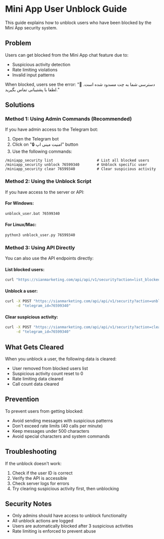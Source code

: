 # Mini App User Unblock Guide

This guide explains how to unblock users who have been blocked by the Mini App security system.

## Problem

Users can get blocked from the Mini App chat feature due to:
- Suspicious activity detection
- Rate limiting violations
- Invalid input patterns

When blocked, users see the error: "🚫 دسترسی شما به چت مسدود شده است. لطفا با پشتیبانی تماس بگیرید."

## Solutions

### Method 1: Using Admin Commands (Recommended)

If you have admin access to the Telegram bot:

1. Open the Telegram bot
2. Click on "🔒 امنیت مینی اپ" button
3. Use the following commands:

```
/miniapp_security list                    # List all blocked users
/miniapp_security unblock 76599340        # Unblock specific user
/miniapp_security clear 76599340          # Clear suspicious activity
```

### Method 2: Using the Unblock Script

If you have access to the server or API:

#### For Windows:
```bash
unblock_user.bat 76599340
```

#### For Linux/Mac:
```bash
python3 unblock_user.py 76599340
```

### Method 3: Using API Directly

You can also use the API endpoints directly:

#### List blocked users:
```bash
curl "https://sianmarketing.com/api/api/v1/security?action=list_blocked"
```

#### Unblock a user:
```bash
curl -X POST "https://sianmarketing.com/api/api/v1/security?action=unblock" \
     -d "telegram_id=76599340"
```

#### Clear suspicious activity:
```bash
curl -X POST "https://sianmarketing.com/api/api/v1/security?action=clear_activity" \
     -d "telegram_id=76599340"
```

## What Gets Cleared

When you unblock a user, the following data is cleared:
- User removed from blocked users list
- Suspicious activity count reset to 0
- Rate limiting data cleared
- Call count data cleared

## Prevention

To prevent users from getting blocked:
- Avoid sending messages with suspicious patterns
- Don't exceed rate limits (40 calls per minute)
- Keep messages under 500 characters
- Avoid special characters and system commands

## Troubleshooting

If the unblock doesn't work:
1. Check if the user ID is correct
2. Verify the API is accessible
3. Check server logs for errors
4. Try clearing suspicious activity first, then unblocking

## Security Notes

- Only admins should have access to unblock functionality
- All unblock actions are logged
- Users are automatically blocked after 3 suspicious activities
- Rate limiting is enforced to prevent abuse
